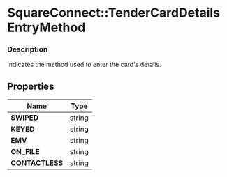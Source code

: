 # SquareConnect::TenderCardDetailsEntryMethod

### Description

Indicates the method used to enter the card's details.

## Properties
Name | Type
------------ | -------------
**SWIPED** | string
**KEYED** | string
**EMV** | string
**ON_FILE** | string
**CONTACTLESS** | string


